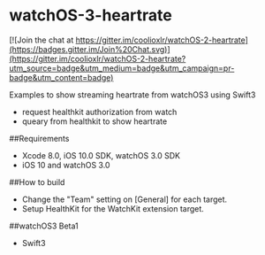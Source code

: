 # watchOS-3-heartrate

[![Join the chat at https://gitter.im/coolioxlr/watchOS-2-heartrate](https://badges.gitter.im/Join%20Chat.svg)](https://gitter.im/coolioxlr/watchOS-2-heartrate?utm_source=badge&utm_medium=badge&utm_campaign=pr-badge&utm_content=badge)


Examples to show streaming heartrate from watchOS3 using Swift3

- request healthkit authorization from watch
- queary from healthkit to show heartrate


##Requirements

- Xcode 8.0, iOS 10.0 SDK, watchOS 3.0 SDK
- iOS 10 and watchOS 3.0

##How to build

- Change the "Team" setting on [General] for each target.
- Setup HealthKit for the WatchKit extension target.

##watchOS3 Beta1 

- Swift3  


